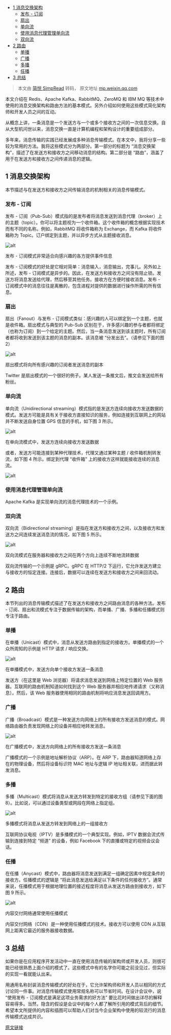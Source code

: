 - [1 消息交换架构](#1-消息交换架构)
  - [发布 - 订阅](#发布---订阅)
  - [扇出](#扇出)
  - [单向流](#单向流)
  - [使用消息代理管理单向流](#使用消息代理管理单向流)
  - [双向流](#双向流)
- [2 路由](#2-路由)
  - [单播](#单播)
  - [广播](#广播)
  - [多播](#多播)
  - [任播](#任播)
- [3 总结](#3-总结)

> 本文由 [简悦 SimpRead](http://ksria.com/simpread/) 转码， 原文地址 [mp.weixin.qq.com](https://mp.weixin.qq.com/s?src=11×tamp=1636949710&ver=3437&signature=HzhVbwY9Fmmb9wfttskp9aHyAapKqZQLnaDrHKikuF1*-lvjLjkc4IKzB5NEt29XJ6MYhNX-HDtAixFHITCjqAv5gQumdDENE9Qp2V0iWQvfFYSjortYcAqXDftkxFsY&new=1)

本文介绍在 Redis、Apache Kafka、RabbitMQ、ZeroMQ 和 IBM MQ 等技术中使用的消息交换架构和路由方法的基本模式。另外介绍如何使用这些模式简化架构师和开发人员之间的互动。

从概念上讲，一条消息是一个发送方与一个或多个接收方之间的一次信息交换。自从大型机问世以来，消息交换一直是计算机编程和架构设计的重要组成部分。

多年来，消息传输的实践已经发展成多种消息传输模式。在本文中，我将分享一些较为常用的方法。我将这些模式分为两部分。第一部分的标题为 “消息交换架构”，描述了在发送方和接收方之间移动消息的结构。第二部分是 “路由”，涵盖了用于在发送方和接收方之间传递消息的逻辑。

## 1 消息交换架构

本节描述与在发送方和接收方之间传输消息的机制相关的消息传输模式。

### 发布 - 订阅

发布 - 订阅（Pub-Sub）模式指的是发布者将消息发送到消息代理（broker）上的主题（topic）。你可以将主题视为一个收件箱。这个收件箱的概念根据实现技术而有不同的名称。例如，RabbitMQ 将收件箱称为 Exchange，而 Kafka 将收件箱称为 Topic。订户绑定到主题，并以异步方式从主题接收消息。

![alt](https://mmbiz.qpic.cn/mmbiz_png/FE4VibF0SjfPCc0NYKEsfHyQCVafFxTd2h1FEkEwiciasJoxdRJxtTXFUVzuYicYVDcZXYlGGpbR1dea2G2MCVLLicQ/640?wx_fmt=png)

发布 - 订阅模式非常适合向感兴趣的各方提供事件信息

发布 - 订阅模式的好处是它相对简单：消息输入，消息输出，完事儿。另外如上所述，发布 - 订阅模式是异步的。因此，在发送方和接收方之间没有阻止锁。发送方将消息发送给代理，然后移至其他任务。接收方在方便时接收消息。发布 - 订阅模式中的消息往往是离散的，包含进程对提供的数据进行操作所需的所有信息。

### 扇出

扇出（Fanout）与发布 - 订阅模式类似：感兴趣的人可以绑定到一个主题，也就是收件箱。扇出模式与典型的 Pub-Sub 区别在于，许多感兴趣的参与者都将绑定（也称为订阅）到一个给定的主题。然后，当一条消息发送到该主题时，所有订阅者都将收到发送到该主题的消息的副本。该消息被 “分发出去”。（请参见下面的图 2）

![alt](https://mmbiz.qpic.cn/mmbiz_png/FE4VibF0SjfPCc0NYKEsfHyQCVafFxTd27ojtqSfFxElZ2w3ZHVDY0Zk9Lia3yfNnHj0cxAbhGS0pJoOib7PzKfKQ/640?wx_fmt=png)

扇出模式将向所有感兴趣的订阅者发送消息的副本

Twitter 是扇出模式的一个很好的例子。某人发送一条推文后，推文会发送给所有粉丝。

### 单向流

单向流（Unidirectional streaming）模式指的是发送方连续向接收方发送数据的模式。发送方可能是具有关于接收方直接知识的服务，例如连接到互联网上的网站并不断发送自身位置 GPS 信息的手机，如下图 3 所示。

![alt](https://mmbiz.qpic.cn/mmbiz_png/FE4VibF0SjfPCc0NYKEsfHyQCVafFxTd2tQibCDQAQkGxnSiaA4wveWQZVZzcv4R6Byqiat2cWz4upkmAsU3nTRFrA/640?wx_fmt=png)

在单向流模式中，发送方连续向接收方发送数据

或者，发送方可能连接到某种代理技术，代理又通过某种主题 / 收件箱机制转发流，如下图 4 所示。绑定到代理 “收件箱” 上的接收方这样就能接收连续的消息流。

![alt](https://mmbiz.qpic.cn/mmbiz_png/FE4VibF0SjfPCc0NYKEsfHyQCVafFxTd2iaibMg93ZwxwoGgNOic2mHUvEK1pClOmLQ9mHhSv57aTsfKdhxoia9p2vA/640?wx_fmt=png)

### 使用消息代理管理单向流

Apache Kafka 是实现单向流的消息代理技术的一个示例。

### 双向流

双向流（Bidirectional streaming）是指在发送方和接收方之间，以及接收方和发送方之间连续发送消息流的情况，如下图 5 所示。

![alt](https://mmbiz.qpic.cn/mmbiz_png/FE4VibF0SjfPCc0NYKEsfHyQCVafFxTd2Hud5M2b3O4L1O0MHd3yF2r8WATTJQV1553YFBfpwGaOkyaRLF660dg/640?wx_fmt=png)

双向流模式在服务器和接收方之间在两个方向上连续不断地流转数据

双向流传输的一个示例是 gRPC。gRPC 在 HTTP/2 下运行，它允许发送方建立与接收方的恒定连接。连接后，数据可以连续在发送方和接收方之间来回流动。

## 2 路由

本节列出的消息传输模式描述了在发送方和接收方之间路由消息的各种方法。发布 - 订阅、扇出和流模式专注于数据传输的架构，而单播、广播、多播和任播模式则专注于路由。

### 单播

在单播（Unicast）模式中，消息从发送方路由到指定的接收方。单播模式的一个众所周知的示例是 HTTP 请求 / 响应交换。

![alt](https://mmbiz.qpic.cn/mmbiz_png/FE4VibF0SjfPCc0NYKEsfHyQCVafFxTd2v8ktp2Y1PSAHjUia97f8ZLkH7VlIicU8xjjMqfYZXBTic6JlAPhOnDbzA/640?wx_fmt=png)

在单播模式中，发送方向单个接收方发送一条消息

发送方（在这里是 Web 浏览器）将请求消息发送到网络上特定位置的 Web 服务器。互联网的路由机制知道如何找到这个 Web 服务器并相应地传递请求（又称消息）。然后，该 Web 服务器使用相同的路由机制将响应消息发送回调用方。

### 广播

广播（Broadcast）模式是一种发送方向网络上的所有接收方发送消息的模式。网络路由器负责发现网络上的设备并相应地转发消息。

![alt](https://mmbiz.qpic.cn/mmbiz_png/FE4VibF0SjfPCc0NYKEsfHyQCVafFxTd22LeOWvSbp5QGDIf3F23B4eEsMiaYZ6GIXReeRwDLf88qFwS5IpibOmdg/640?wx_fmt=png)

在广播模式中，发送方向网络上的所有接收方发送一条消息

广播模式的一个示例是地址解析协议（ARP）。在 ARP 下，路由器知道网络上存在的物理设备，然后将设备标识符 MAC 地址与逻辑 IP 地址相关联，进而据此转发消息。

### 多播

多播（Multicast）模式将消息从发送方转发到特定的接收方组（请参见下面的图 8）。比如说，可以通过设备类型或网段在网络上指定组。

![alt](https://mmbiz.qpic.cn/mmbiz_png/FE4VibF0SjfPCc0NYKEsfHyQCVafFxTd2po2Sy2zRV8EBRzKViaUBTZHbSJs98OKjQt3AiblkECtcwydXiczucO0Hg/640?wx_fmt=png)

多播模式将消息从发送方转发到网络上的一组接收方

互联网协议电视（IPTV）是多播模式的一个典型实现。例如，IPTV 数据会流式传输到连接到特定 “频道” 的设备，例如 Facebook 下的直播或特定的视频会议会话。

### 任播

在任播（Anycast）模式中，路由器将消息发送到满足一组确定因素中规定条件的接收方。任播模式的逻辑是 “将此消息发送给满足以下条件的任何接收方”。通常来说，任播模式用于根据地理位置的接近程度将消息从发送方路由到接收方，如下图 9 所示。

![alt](https://mmbiz.qpic.cn/mmbiz_png/FE4VibF0SjfPCc0NYKEsfHyQCVafFxTd2JX5adQo89VShwA6Vuiamx3eWQP9V3l3kjhpANltMgdF58ic95UwjekUg/640?wx_fmt=png)

内容交付网络通常使用任播模式

内容交付网络（CDN）是一种使用任播模式的技术。接收方可以使用 CDN 从互联网上距离它最近的服务器接收数据。

## 3 总结

如果你是在应用程序开发活动中一直在使用消息传输的架构师或开发人员，则很可能已经很熟悉上面介绍的模式了。这些模式中有的名字你可能之前没见过，但实际的实现一看就能认出来。

用通用名称封装消息传输模式的好处在于，它允许架构师和开发人员以相同的方式讨论同一件事。对消息传输模式使用常规名称可以节省时间。在设计会议中，说 “使用发布 - 订阅模式是满足这项业务需求的好方法” 要比花时间做出详尽的解释容易得多。当然，隐含的假设是会议中的每个人都了解所引用的模式背后的细节。希望本文所提供的内容和插图可以帮助人们对当今企业架构中使用的较流行的消息传输模式达成共识。

[原文链接](https://www.redhat.com/architect/architectural-messaging-patterns?fileGuid=hXyvxhWCtdrcTrk8)
